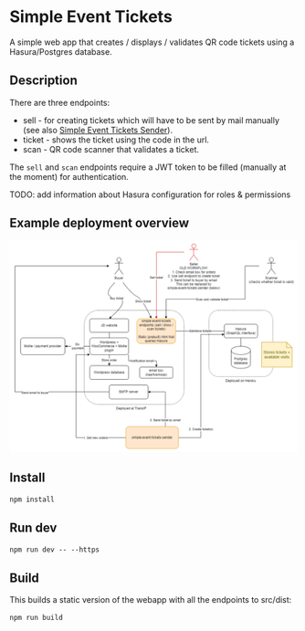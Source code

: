 # Simple Event Tickets
A simple web app that creates / displays / validates QR code tickets using a Hasura/Postgres database.

## Description
There are three endpoints:

* sell - for creating tickets which will have to be sent by mail manually (see also [Simple Event Tickets Sender](https://github.com/kretep/simple-event-tickets-sender)).
* ticket - shows the ticket using the code in the url.
* scan - QR code scanner that validates a ticket.

The `sell` and `scan` endpoints require a JWT token to be filled (manually at the moment) for authentication.

TODO: add information about Hasura configuration for roles & permissions

## Example deployment overview

![example deployment overview](images/deployment.png)

## Install

```
npm install
```

## Run dev

```
npm run dev -- --https
```

## Build
This builds a static version of the webapp with all the endpoints to src/dist:
```
npm run build
```
